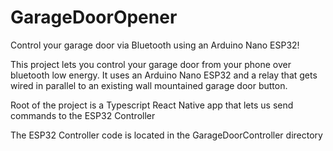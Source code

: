 # GarageDoorOpener
Control your garage door via Bluetooth using an Arduino Nano ESP32!

This project lets you control your garage door from your phone over bluetooth low energy. It uses an Arduino Nano ESP32 and a relay that gets wired in parallel to an existing wall mountained garage door button.

Root of the project is a Typescript React Native app that lets us send commands to the ESP32 Controller

The ESP32 Controller code is located in the GarageDoorController directory
